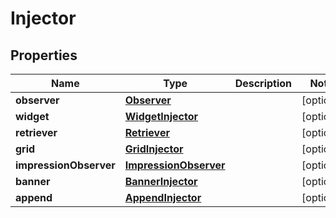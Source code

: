 
# Injector

## Properties
Name | Type | Description | Notes
------------ | ------------- | ------------- | -------------
**observer** | [**Observer**](Observer.md) |  |  [optional]
**widget** | [**WidgetInjector**](WidgetInjector.md) |  |  [optional]
**retriever** | [**Retriever**](Retriever.md) |  |  [optional]
**grid** | [**GridInjector**](GridInjector.md) |  |  [optional]
**impressionObserver** | [**ImpressionObserver**](ImpressionObserver.md) |  |  [optional]
**banner** | [**BannerInjector**](BannerInjector.md) |  |  [optional]
**append** | [**AppendInjector**](AppendInjector.md) |  |  [optional]



